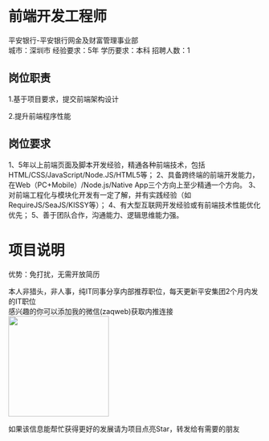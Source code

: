 # 前端开发工程师
平安银行-平安银行网金及财富管理事业部  
城市：深圳市 经验要求：5年 学历要求：本科  招聘人数：1

## 岗位职责
1.基于项目要求，提交前端架构设计
   
   2.提升前端程序性能

## 岗位要求
1、5年以上前端页面及脚本开发经验，精通各种前端技术，包括HTML/CSS/JavaScript/Node.JS/HTML5等；
   2、具备跨终端的前端开发能力，在Web（PC+Mobile）/Node.js/Native App三个方向上至少精通一个方向。
   3、对前端工程化与模块化开发有一定了解，并有实践经验（如RequireJS/SeaJS/KISSY等）；
   4、有大型互联网开发经验或有前端技术性能优化优先；
   5、善于团队合作，沟通能力、逻辑思维能力强。

# 项目说明

优势：免打扰，无需开放简历

本人非猎头，非人事，纯IT同事分享内部推荐职位，每天更新平安集团2个月内发的IT职位  
感兴趣的你可以添加我的微信(zaqweb)获取内推连接  
<img src="https://github.com/zaqweb/PA-IT-JOBS/blob/master/WechatICode.jpeg"  height="200" width="200">

如果该信息能帮忙获得更好的发展请为项目点亮Star，转发给有需要的朋友




